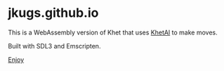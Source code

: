 # jkugs.github.io

This is a WebAssembly version of Khet that uses [KhetAI](https://github.com/jkugs/khetai) to make moves.

Built with SDL3 and Emscripten.

[Enjoy](https://jkugs.github.io/)